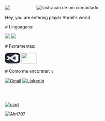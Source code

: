 <img src="https://user-images.githubusercontent.com/74038190/212284115-f47cd8ff-2ffb-4b04-b5bf-4d1c14c0247f.gif">
<img src="https://raw.githubusercontent.com/MicaelliMedeiros/micaellimedeiros/master/image/computer-illustration.png" alt="ilustração de um computador" min-width="400px" max-width="400px" width="400px" align="right">

<p align="left"> 
  Hey, you are entering player Ahriel's world
</p>

<p align="left">
  # Linguagens:  
</p>
<p>
 <img src="https://img.shields.io/badge/JavaScript-F7DF1E?style=for-the-badge&logo=javascript&logoColor=black"/>
 <img src="https://img.shields.io/badge/PostgreSQL-316192?style=for-the-badge&logo=postgresql&logoColor=white"/>
 
  
</p>
 



<p align="left">
  # Ferramentas:
</p>
<p>
  <img src="https://raw.githubusercontent.com/tandpfun/skill-icons/65dea6c4eaca7da319e552c09f4cf5a9a8dab2c8/icons/VSCode-Dark.svg" width="50" height="35">
  <img src="https://icon.icepanel.io/Technology/svg/DataGrip.svg" width="50" height="35">


</p>

<p align="left">
  # Como me encontrar: ⤵
</p>

<p align="left">
  <a href="#" title="Gmail">
  <img src="https://img.shields.io/badge/Gmail-D14836?style=for-the-badge&logo=gmail&logoColor=white" alt="Gmail"/></a>
  <a href="#" title="LinkedIn">
  <img src="https://img.shields.io/badge/LinkedIn-0077B5?style=for-the-badge&logo=linkedin&logoColor=white" alt="LinkedIn"/></a>


</p>

</br>
</br>

[![card](https://github-readme-stats.vercel.app/api?username=Ahri707&theme=radical)](https://github.com/anuraghazra/github-readme-stats)

[![Ahri707](https://github-readme-stats.vercel.app/api/top-langs/?username=iuricode&hide=html&layout=compact&theme=radical)](https://github.com/anuraghazra/github-readme-stats)
